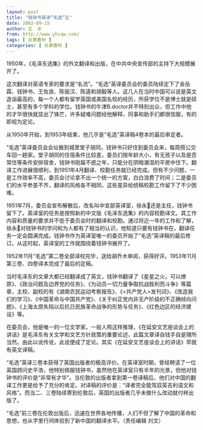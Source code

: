 ```yaml
---
layout: post
title: "钱钟书英译“毛选”王"
date: 2002-09-15
author: 王　冰
from: http://www.yhcqw.com/
tags: [ 炎黄春秋 ]
categories: [ 炎黄春秋 ]
---
```




1950年，《毛泽东选集》的外文翻译和出版，在中共中央宣传部的主持下大规模展开了。


这次翻译对英语专家的要求是“名流”。“毛选”英译委员会的委员陆续定下了金岳霖、钱钟书、王佐良、陈振汉、陈逵和胡毅等人。这几人在当时中国可以说是英文造诣最高的，每一个人都有留学英国或美国名校的经历，所获学位不是博士就是硕士，甚至有多个学科的学位。钱钟书的牛津B.doctor并不特别出众，但工作中他的才华很快就显出了锋芒，许多疑难问题经他解释，同事和助手们都很信服，有的即视为定论。

从1950年开始，到1953年结束，他几乎是“毛选”英译稿4卷本的最后审定者。


“毛选”英译委员会会址搬到城里堂子胡同，钱钟书只好住到委员会来，每周搭公交车回一趟家。堂子胡同的住宿条件比较差，委员们按年龄大小，有无孩子以及是否常住等条件安排宿舍，钱钟书刚届不惑之年，只能分在阴暗潮湿的平房中住下。翻译工作进展很顺利，到1951年4月翻译、校勘任务就已经完成。但有不少问题，一是工作效率不高，委员会讨论拿不出一个统一的方案，白白浪费了时间；二是委员们的水平参差不齐，翻译的风格各不相同，这些差异给统稿校勘工作留下了不少困难。


1951年7月，委员会宣布解散后，改名叫中宣部英译室，徐永还是主任，钱钟书留下了。英译室的任务是按照新的中文版《毛泽东选集》的内容校勘译文。其工作内容和质量的要求并不低于委员会时的翻译和校勘。通过将近一年的工作和了解，徐永对钱钟书的学问和为人都有了相当的认识，他知道只要有钱钟书在，翻译任务一定会圆满完成。钱钟书作为英译室唯一的委员开始了“毛选”英译稿的最后修订。从这时起，英译室的工作就围绕着钱钟书展开了。

1952年11月“毛选”第二卷全部译校完毕，送给胡乔木审阅，获得好评。1953年11月第三卷、四卷译本完成了最后的定稿。


当时毛泽东的文章大都已经翻译成了英文，钱钟书翻译了《星星之火，可以燎原》、《政治问题及边界党的任务》、《为动员一切力量争取抗战胜利而斗争》等篇章，主校、副校的有《湖南农民运动考察报告》、《<共产党人>发刊词》、《改造我们的学习》、《中国革命与中国共产党》、《关于纠正党内非无产阶级的不正确倾向问题》、《上海太原失陷以后抗日民族革命战争的形势与任务》、《红色边区的经济建设》等。


在委员会，他是唯一的一位文学家。一般人照这样推理，《在延安文艺座谈会上的讲话》是毛泽东有关文学和文艺方针政策的重要论述，此篇文章译自钱手自是理所当然。由此以讹传讹，此说便成了定论。其实《在延安文艺座谈会上的讲话》早就有英文译稿。


“毛选”英译三卷本获得了英国出版者的极高评价。在英译室时期，曾经聘请了一位英国顾问史平浩，他特别佩服钱钟书，虽然他在英译室只有半年的光景，但他对钱钟书的评价是“非常有才华”。当伦敦的出版者拿到第一卷译稿后，他们对中国的翻译工作更是给予了充分的肯定。对译稿的评价是：“译者完全能驾驭英吉利语文和风格”。而当二、三卷陆续寄到伦敦后，英国的出版者几乎未做什么改动就付梓出版了。

“毛选”前三卷在伦敦出版后，迅速在世界各地传播，人们不但了解了中国的革命和思想，也从字里行间体验到了新中国的翻译水平。（责任编辑 刘文）


